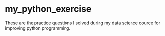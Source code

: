 # my_python_exercise
These are the practice questions I solved during my data science cource for improving python programming.
